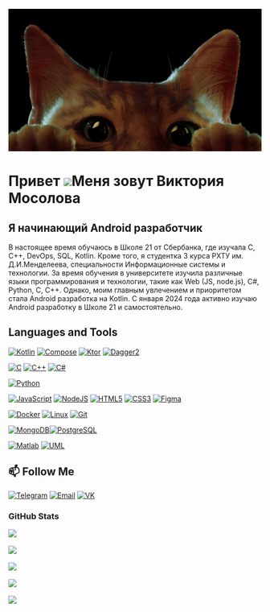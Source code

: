 ![Header](https://github.com/ViktoriyaMosolova/viktoriyamosolova/blob/8ae16960f2cb46350175151ada9e8906f13f0d43/assets/header.jpg)     

Привет ![](https://user-images.githubusercontent.com/18350557/176309783-0785949b-9127-417c-8b55-ab5a4333674e.gif)Меня зовут Виктория Мосолова
==========================================================================================================================================

Я начинающий Android разработчик
--------------------------------

В настоящее время обучаюсь в Школе 21 от Сбербанка, где изучала С, С++, DevOps, SQL, Kotlin. Кроме того, я студентка 3 курса РХТУ им. Д.И.Менделеева, специальности Информационные системы и технологии. За время обучения в университете изучила различные языки программирования и технологии, такие как Web (JS, node.js), C#, Python, С, С++. Однако, моим главным увлечением и приоритетом стала Android разработка на Kotlin. С января 2024 года активно изучаю Android разработку в Школе 21 и самостоятельно.


## Languages and Tools
<p align="left">

[![Kotlin](https://img.shields.io/badge/Kotlin-ffffff?style=for-the-badge&logo=Kotlin)](https://kotlinlang.org)
[![Compose](https://img.shields.io/badge/Compose-ffffff?style=for-the-badge&logo=jetpackcompose)](https://developer.android.com/jetpack/compose)
[![Ktor](https://img.shields.io/badge/Ktor-8533ff?style=for-the-badge&logo=ktor)](https://ktor.io/)
[![Dagger2](https://img.shields.io/badge/Dagger2-1476ff?style=for-the-badge&logo=dagger2)](https://developer.android.com/training/dependency-injection/dagger-basics)


<a href="https://docs.microsoft.com/en-us/cpp/?view=msvc-170" target="_blank" rel="noreferrer"><img src="https://raw.githubusercontent.com/danielcranney/readme-generator/main/public/icons/skills/c-colored.svg" width="36" height="36" alt="C" /></a>
<a href="https://docs.microsoft.com/en-us/cpp/?view=msvc-170" target="_blank" rel="noreferrer"><img src="https://raw.githubusercontent.com/danielcranney/readme-generator/main/public/icons/skills/cplusplus-colored.svg" width="36" height="36" alt="C++" /></a>
<a href="https://docs.microsoft.com/en-us/dotnet/csharp/" target="_blank" rel="noreferrer"><img src="https://raw.githubusercontent.com/danielcranney/readme-generator/main/public/icons/skills/csharp-colored.svg" width="36" height="36" alt="C#" /></a>

<a href="https://www.python.org/" target="_blank" rel="noreferrer"><img src="https://raw.githubusercontent.com/danielcranney/readme-generator/main/public/icons/skills/python-colored.svg" width="36" height="36" alt="Python" /></a>

<a href="https://developer.mozilla.org/en-US/docs/Web/JavaScript" target="_blank" rel="noreferrer"><img src="https://raw.githubusercontent.com/danielcranney/readme-generator/main/public/icons/skills/javascript-colored.svg" width="36" height="36" alt="JavaScript" /></a>
<a href="https://nodejs.org/en/" target="_blank" rel="noreferrer"><img src="https://raw.githubusercontent.com/danielcranney/readme-generator/main/public/icons/skills/nodejs-colored.svg" width="36" height="36" alt="NodeJS" /></a>
<a href="https://developer.mozilla.org/en-US/docs/Glossary/HTML5" target="_blank" rel="noreferrer"><img src="https://raw.githubusercontent.com/danielcranney/readme-generator/main/public/icons/skills/html5-colored.svg" width="36" height="36" alt="HTML5" /></a>
<a href="https://www.w3.org/TR/CSS/#css" target="_blank" rel="noreferrer"><img src="https://raw.githubusercontent.com/danielcranney/readme-generator/main/public/icons/skills/css3-colored.svg" width="36" height="36" alt="CSS3" /></a>
<a href="https://www.figma.com/" target="_blank" rel="noreferrer"><img src="https://raw.githubusercontent.com/danielcranney/readme-generator/main/public/icons/skills/figma-colored.svg" width="36" height="36" alt="Figma" /></a>

<a href="https://www.docker.com/" target="_blank" rel="noreferrer"><img src="https://raw.githubusercontent.com/danielcranney/readme-generator/main/public/icons/skills/docker-colored.svg" width="36" height="36" alt="Docker" /></a>
<a href="https://www.linux.org" target="_blank" rel="noreferrer"><img src="https://raw.githubusercontent.com/danielcranney/readme-generator/main/public/icons/skills/linux-colored.svg" width="36" height="36" alt="Linux" /></a>
<a href="https://git-scm.com/" target="_blank" rel="noreferrer"><img src="https://raw.githubusercontent.com/danielcranney/readme-generator/main/public/icons/skills/git-colored.svg" width="36" height="36" alt="Git" /></a>

<a href="https://www.mongodb.com/" target="_blank" rel="noreferrer"><img src="https://raw.githubusercontent.com/danielcranney/readme-generator/main/public/icons/skills/mongodb-colored.svg" width="36" height="36" alt="MongoDB" /></a><a href="https://www.postgresql.org/" target="_blank" rel="noreferrer"><img src="https://raw.githubusercontent.com/danielcranney/readme-generator/main/public/icons/skills/postgresql-colored.svg" width="36" height="36" alt="PostgreSQL" /></a>

[![Matlab](https://img.shields.io/badge/Matlab-ffffff?style=for-the-badge&logo=matlab)](https://www.mathworks.com/products/matlab.html)
[![UML](https://img.shields.io/badge/UML-ffffff?style=for-the-badge&logo=uml)](https://ru.wikipedia.org/wiki/UML)
</p>

## :mailbox: Follow Me 
[![Telegram](https://img.shields.io/badge/-mjollror-blue?style=flat&logo=Telegram&logoColor=white)](https://t.me/mjollror) 
[![Email](https://img.shields.io/badge/-mail-blue?style=flat&logo=maildotru&logoColor=white)](mailto:mosolova.viktoriya@mail.ru)
[![VK](https://img.shields.io/badge/-vk-blue?style=flat&logo=vk&logoColor=white)](https://vk.com/mosolova2003)


### GitHub Stats
![](http://github-profile-summary-cards.vercel.app/api/cards/profile-details?username=ViktoriyaMosolova&theme=dracula)

![](http://github-profile-summary-cards.vercel.app/api/cards/repos-per-language?username=ViktoriyaMosolova&theme=dracula)

![](http://github-profile-summary-cards.vercel.app/api/cards/most-commit-language?username=ViktoriyaMosolova&theme=dracula)

![](http://github-profile-summary-cards.vercel.app/api/cards/stats?username=ViktoriyaMosolova&theme=dracula)

![](http://github-profile-summary-cards.vercel.app/api/cards/productive-time?username=ViktoriyaMosolova&theme=dracula&utcOffset=8)